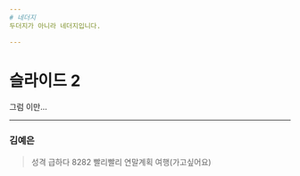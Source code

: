 ```yaml
---
# 네더지
두더지가 아니라 네더지입니다.

---
```

# 슬라이드 2
그럼 이만...

---
### 김예은
> 성격
급하다 8282 빨리빨리
> 연말계획
여행(가고싶어요)

